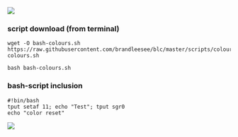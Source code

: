 ![](http://i.imgur.com/toYimnD.gif)

### script download (from terminal)

    wget -O bash-colours.sh https://raw.githubusercontent.com/brandleesee/blc/master/scripts/colours/bash-colours.sh
    
    bash bash-colours.sh

### bash-script inclusion

    #!bin/bash
    tput setaf 11; echo "Test"; tput sgr0
    echo "color reset"

![](http://i.imgur.com/fauNBYZ.png)
